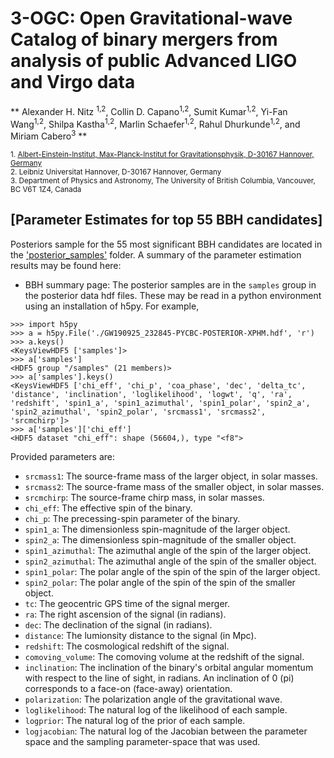 # 3-OGC: Open Gravitational-wave Catalog of binary mergers from analysis of public Advanced LIGO and Virgo data
** Alexander H. Nitz <sup>1,2</sup>, Collin D. Capano<sup>1,2</sup>, Sumit Kumar<sup>1,2</sup>, Yi-Fan Wang<sup>1,2</sup>, Shilpa Kastha<sup>1,2</sup>, Marlin Schaefer<sup>1,2</sup>, Rahul Dhurkunde<sup>1,2</sup>, and Miriam Cabero<sup>3</sup> **

<sub>1. [Albert-Einstein-Institut, Max-Planck-Institut for Gravitationsphysik, D-30167 Hannover, Germany](http://www.aei.mpg.de/obs-rel-cos)</sub>  
<sub>2. Leibniz Universitat Hannover, D-30167 Hannover, Germany</sub>  
<sub>3. Department of Physics and Astronomy, The University of British Columbia, Vancouver, BC V6T 1Z4, Canada </sub>



## [Parameter Estimates for top 55 BBH candidates] ##
Posteriors sample for the 55 most significant BBH candidates are located in the ['posterior_samples'](https://github.com/gwastro/3-ogc/tree/master/posterior_samples) folder. A summary of the parameter estimation results may be found here:
 
 * BBH summary page:
 The posterior samples are in the `samples` group in the posterior data hdf files. These may be read in a python environment using an installation of h5py. For example,
 
 ```
>>> import h5py
>>> a = h5py.File('./GW190925_232845-PYCBC-POSTERIOR-XPHM.hdf', 'r')
>>> a.keys()
<KeysViewHDF5 ['samples']>
>>> a['samples']
<HDF5 group "/samples" (21 members)>
>>> a['samples'].keys()
<KeysViewHDF5 ['chi_eff', 'chi_p', 'coa_phase', 'dec', 'delta_tc', 'distance', 'inclination', 'loglikelihood', 'logwt', 'q', 'ra', 'redshift', 'spin1_a', 'spin1_azimuthal', 'spin1_polar', 'spin2_a', 'spin2_azimuthal', 'spin2_polar', 'srcmass1', 'srcmass2', 'srcmchirp']>
>>> a['samples']['chi_eff']   
<HDF5 dataset "chi_eff": shape (56604,), type "<f8">
```

Provided parameters are:
 * `srcmass1`: The source-frame mass of the larger object, in solar masses.
 * `srcmass2`: The source-frame mass of the smaller object, in solar masses.
 * `srcmchirp`: The source-frame chirp mass, in solar masses.
 * `chi_eff`: The effective spin of the binary.
 * `chi_p`: The precessing-spin parameter of the binary.
 * `spin1_a`: The dimensionless spin-magnitude of the larger object.
 * `spin2_a`: The dimensionless spin-magnitude of the smaller object.
 * `spin1_azimuthal`: The azimuthal angle of the spin of the larger object.
 * `spin2_azimuthal`: The azimuthal angle of the spin of the smaller object.
 * `spin1_polar`: The polar angle of the spin of the spin of the larger object.
 * `spin2_polar`: The polar angle of the spin of the spin of the smaller object.
 * `tc`: The geocentric GPS time of the signal merger.
 * `ra`: The right ascension of the signal (in radians).
 * `dec`: The declination of the signal (in radians).
 * `distance`: The lumionsity distance to the signal (in Mpc).
 * `redshift`: The cosmological redshift of the signal.
 * `comoving_volume`: The comoving volume at the redshift of the signal.
 * `inclination`: The inclination of the binary's orbital angular momentum with
   respect to the line of sight, in radians. An inclination of 0 (pi)
   corresponds to a face-on (face-away) orientation.
 * `polarization`: The polarization angle of the gravitational wave.
 * `loglikelihood`: The natural log of the likelihood of each sample.
 * `logprior`: The natural log of the prior of each sample.
 * `logjacobian`: The natural log of the Jacobian between the parameter space and the sampling parameter-space that was used.
